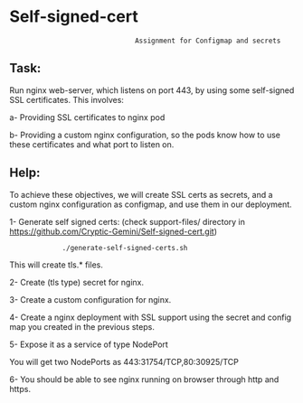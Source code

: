 # Self-signed-cert
                                   
                                   Assignment for Configmap and secrets

Task:
----

Run nginx web-server, which listens on port 443, by using some self-signed SSL certificates. This involves:

a- Providing SSL certificates to nginx pod

b- Providing a custom nginx configuration, so the pods know how to use these certificates and what port to listen on.


Help:
-----

To achieve these objectives, we will create SSL certs as secrets, and a custom nginx configuration as configmap, and use them in our deployment.

1- Generate self signed certs: (check support-files/ directory in https://github.com/Cryptic-Gemini/Self-signed-cert.git)

                 ./generate-self-signed-certs.sh

This will create tls.* files.

2- Create (tls type) secret for nginx.

3- Create a custom configuration for nginx.

4- Create a nginx deployment with SSL support using the secret and config map you created in the previous steps.

5- Expose it as a service of type NodePort

 You will get two NodePorts as  443:31754/TCP,80:30925/TCP


6- You should be able to see nginx running on browser through http and https.
